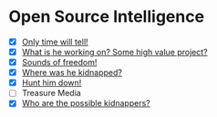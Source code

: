 # Open Source Intelligence
- [x] [Only time will tell!](Only%20time%20will%20tell!)
- [x] [What is he working on? Some high value project?](What%20is%20he%20working%20on%20Some%20high%20value%20project)
- [x] [Sounds of freedom!](Sounds%20of%20freedom!)
- [x] [Where was he kidnapped?](Where%20was%20he%20kidnapped)
- [x] [Hunt him down!](Hunt%20him%20down!)
- [ ] Treasure Media
- [x] [Who are the possible kidnappers?](Who%20are%20the%20possible%20kidnappers)
